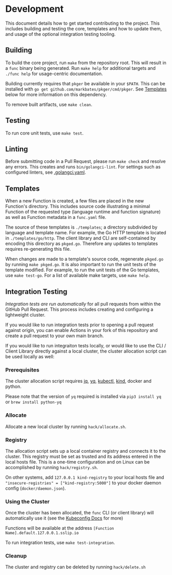 # Development

This document details how to get started contributing to the project.  This includes building and testing the core, templates and how to update them, and usage of the optional integration testing tooling.

## Building

To build the core project, run `make` from the repository root.  This will result in a `func` binary being generated.  Run `make help` for additional targets and `./func help` for usage-centric documentation.

Building currently requires that `pkger` be available in your `$PATH`.  This can be installed with `go get github.com/markbates/pkger/cmd/pkger`.  See [Templates](#templates) below for more information on this dependency.

To remove built artifacts, use `make clean`.

## Testing

To run core unit tests, use `make test`.

## Linting

Before submitting code in a Pull Request, please run `make check` and resolve any errors.  This creates and runs `bin/golangci-lint`.  For settings such as configured linters, see [.golangci.yaml](../.golangci.yaml).


## Templates

When a new Function is created, a few files are placed in the new Function's directory.  This includes source code illustrating a minimal Function of the requested type (language runtime and function signature) as well as Function metadata in a `func.yaml` file.

The source of these templates is `./templates`; a directory subdivided by language and template name.  For example, the Go HTTP template is located in `./templates/go/http`.  The client library and CLI are self-contained by encoding this directory as `pkged.go`.   Therefore any updates to templates requires re-generating this file.

When changes are made to a template's source code, regenerate `pkged.go` by running `make pkged.go`.  It is also important to run the unit tests of the template modified.  For example, to run the unit tests of the Go templates, use `make test-go`.  For a list of available make targets, use `make help`.


## Integration Testing

*Integration tests are run automatically* for all pull requests from within the GitHub Pull Request.  This process includes creating and configuring a lightweight cluster.

If you would like to run integration tests prior to opening a pull request against origin, you can enable Actions in your fork of this repository and create a pull request to your own main branch.

If you would like to run integraiton tests locally, or would like to use the CLI / Client Library directly against a local cluster, the cluster allocation script can be used locally as well:


###  Prerequisites

The cluster allocation script requires [jq](https://stedolan.github.io/jq/), [yq](https://github.com/kislyuk/yq), [kubectl](https://kubernetes.io/docs/tasks/tools/), [kind](https://kind.sigs.k8s.io/docs/user/quick-start/), docker and python.

Please note that the version of `yq` required is installed via `pip3 install yq` or `brew install python-yq`


### Allocate

Allocate a new local cluster by running `hack/allocate.sh`.


### Registry

The allocation script sets up a local container registry and connects it to the cluster.  This registry must be set as trusted and its address entered in the local hosts file.  This is a one-time configuration and on Linux can be accomplished by running `hack/registry.sh`. 

On other systems, add `127.0.0.1 kind-registry` to your local hosts file and `"insecure-registries" = ["kind-registry:5000"]` to your docker daemon config (`docker/daemon.json`).


### Using the Cluster

Once the cluster has been allocated, the `func` CLI (or client library) will automatically use it (see the [Kubeconfig Docs](https://kubernetes.io/docs/concepts/configuration/organize-cluster-access-kubeconfig/) for more)

Functions will be available at the address `[Function Name].default.127.0.0.1.sslip.io`

To run integration tests, use `make test-integration`.


### Cleanup

The cluster and registry can be deleted by running `hack/delete.sh`






